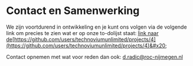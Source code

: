 # Contact en Samenwerking

We zijn voortdurend in ontwikkeling en je kunt ons volgen via de volgende link om precies te zien wat er op onze to-dolijst staat: [link naar de](https://github.com/users/technoviumunlimited/projects/4)[https://github.com/users/technoviumunlimited/projects/4](https://github.com/users/technoviumunlimited/projects/4)&#x20;

Contact opnemen met wat voor reden dan ook: d.radic@roc-nijmegen.nl&#x20;
